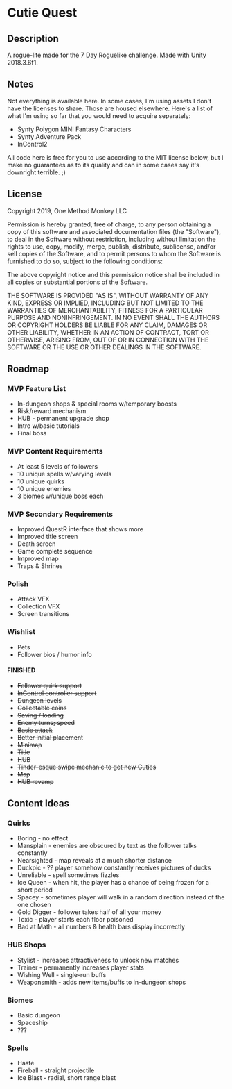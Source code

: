 # Cutie Quest

## Description
A rogue-lite made for the 7 Day Roguelike challenge.
Made with Unity 2018.3.6f1.

## Notes
Not everything is available here. In some cases, I'm using assets I don't have the licenses to share. Those are housed elsewhere. Here's a list of what I'm using so far that you would need to acquire separately:
* Synty Polygon MINI Fantasy Characters
* Synty Adventure Pack
* InControl2

All code here is free for you to use according to the MIT license below, but I make no guarantees as to its quality and can in some cases say it's downright terrible. ;)

## License
Copyright 2019, One Method Monkey LLC

Permission is hereby granted, free of charge, to any person obtaining a copy of this software and associated documentation files (the "Software"), to deal in the Software without restriction, including without limitation the rights to use, copy, modify, merge, publish, distribute, sublicense, and/or sell copies of the Software, and to permit persons to whom the Software is furnished to do so, subject to the following conditions:

The above copyright notice and this permission notice shall be included in all copies or substantial portions of the Software.

THE SOFTWARE IS PROVIDED "AS IS", WITHOUT WARRANTY OF ANY KIND, EXPRESS OR IMPLIED, INCLUDING BUT NOT LIMITED TO THE WARRANTIES OF MERCHANTABILITY, FITNESS FOR A PARTICULAR PURPOSE AND NONINFRINGEMENT. IN NO EVENT SHALL THE AUTHORS OR COPYRIGHT HOLDERS BE LIABLE FOR ANY CLAIM, DAMAGES OR OTHER LIABILITY, WHETHER IN AN ACTION OF CONTRACT, TORT OR OTHERWISE, ARISING FROM, OUT OF OR IN CONNECTION WITH THE SOFTWARE OR THE USE OR OTHER DEALINGS IN THE SOFTWARE.

## Roadmap
### MVP Feature List
* In-dungeon shops & special rooms w/temporary boosts
* Risk/reward mechanism
* HUB - permanent upgrade shop
* Intro w/basic tutorials
* Final boss

### MVP Content Requirements
* At least 5 levels of followers
* 10 unique spells w/varying levels
* 10 unique quirks
* 10 unique enemies
* 3 biomes w/unique boss each

### MVP Secondary Requirements
* Improved QuestR interface that shows more
* Improved title screen
* Death screen
* Game complete sequence
* Improved map
* Traps & Shrines

### Polish
* Attack VFX
* Collection VFX
* Screen transitions

### Wishlist
* Pets
* Follower bios / humor info

#### FINISHED
* ~~Follower quirk support~~
* ~~InControl controller support~~
* ~~Dungeon levels~~
* ~~Collectable coins~~
* ~~Saving / loading~~
* ~~Enemy turns; speed~~
* ~~Basic attack~~
* ~~Better initial placement~~
* ~~Minimap~~
* ~~Title~~
* ~~HUB~~
* ~~Tinder-esque swipe mechanic to get new Cuties~~
* ~~Map~~
* ~~HUB revamp~~

## Content Ideas
### Quirks
* Boring - no effect
* Mansplain - enemies are obscured by text as the follower talks constantly
* Nearsighted - map reveals at a much shorter distance
* Duckpic - ?? player somehow constantly receives pictures of ducks
* Unreliable - spell sometimes fizzles
* Ice Queen - when hit, the player has a chance of being frozen for a short period
* Spacey - sometimes player will walk in a random direction instead of the one chosen
* Gold Digger - follower takes half of all your money
* Toxic - player starts each floor poisoned
* Bad at Math - all numbers & health bars display incorrectly

### HUB Shops
* Stylist - increases attractiveness to unlock new matches
* Trainer - permanently increases player stats
* Wishing Well - single-run buffs
* Weaponsmith - adds new items/buffs to in-dungeon shops

### Biomes
* Basic dungeon
* Spaceship
* ???

### Spells
* Haste
* Fireball - straight projectile
* Ice Blast - radial, short range blast

